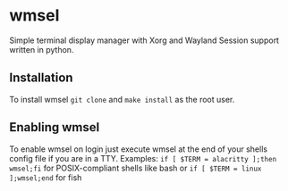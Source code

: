 # wmsel
Simple terminal display manager with Xorg and Wayland Session support written in python.

## Installation
To install wmsel `git clone` and `make install` as the root user.

## Enabling wmsel
To enable wmsel on login just execute wmsel at the end of your shells config file if you are in a TTY.
Examples: `if [ $TERM = alacritty ];then wmsel;fi` for POSIX-compliant shells like bash or `if [ $TERM = linux ];wmsel;end` for fish 
